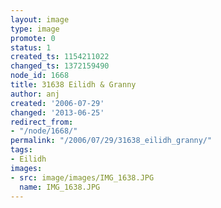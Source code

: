 ```yaml
---
layout: image
type: image
promote: 0
status: 1
created_ts: 1154211022
changed_ts: 1372159490
node_id: 1668
title: 31638 Eilidh & Granny
author: anj
created: '2006-07-29'
changed: '2013-06-25'
redirect_from:
- "/node/1668/"
permalink: "/2006/07/29/31638_eilidh_granny/"
tags:
- Eilidh
images:
- src: image/images/IMG_1638.JPG
  name: IMG_1638.JPG
---
```


